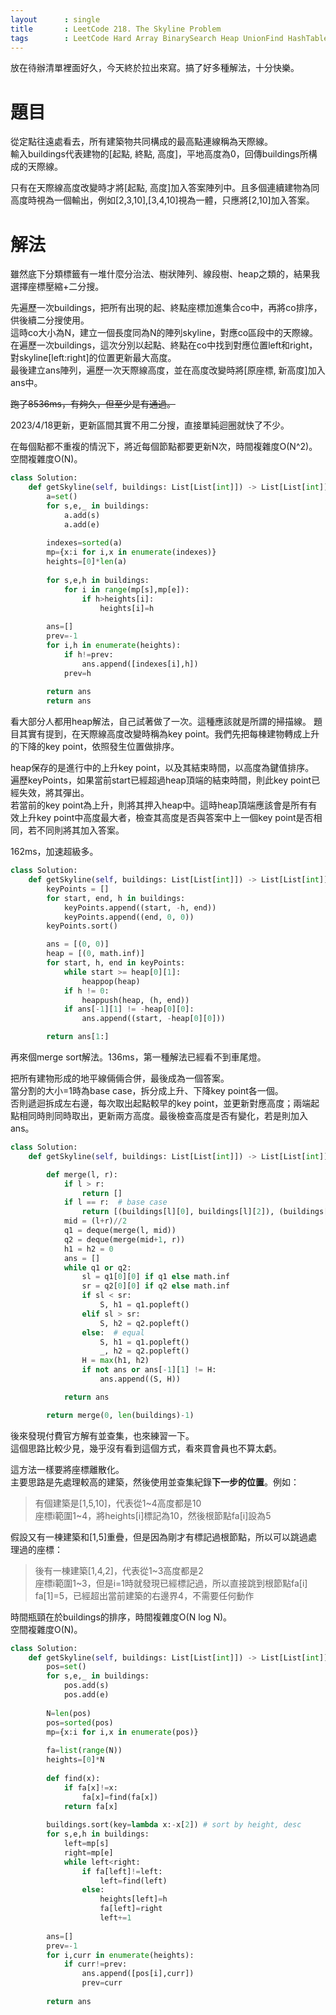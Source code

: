 ```yaml
---
layout      : single
title       : LeetCode 218. The Skyline Problem
tags 		: LeetCode Hard Array BinarySearch Heap UnionFind HashTable
---
```

放在待辦清單裡面好久，今天終於拉出來寫。搞了好多種解法，十分快樂。

# 題目
從定點往遠處看去，所有建築物共同構成的最高點連線稱為天際線。  
輸入buildings代表建物的[起點, 終點, 高度]，平地高度為0，回傳buildings所構成的天際線。  

只有在天際線高度改變時才將[起點, 高度]加入答案陣列中。且多個連續建物為同高度時視為一個輸出，例如[2,3,10],[3,4,10]視為一體，只應將[2,10]加入答案。

# 解法
雖然底下分類標籤有一堆什麼分治法、樹狀陣列、線段樹、heap之類的，結果我選擇座標壓縮+二分搜。  

先遍歷一次buildings，把所有出現的起、終點座標加進集合co中，再將co排序，供後續二分搜使用。  
這時co大小為N，建立一個長度同為N的陣列skyline，對應co區段中的天際線。  
在遍歷一次buildings，這次分別以起點、終點在co中找到對應位置left和right，對skyline[left:right]的位置更新最大高度。  
最後建立ans陣列，遍歷一次天際線高度，並在高度改變時將[原座標, 新高度]加入ans中。  

~~跑了8536ms，有夠久，但至少是有通過。~~  

2023/4/18更新，更新區間其實不用二分搜，直接單純迴圈就快了不少。  

在每個點都不重複的情況下，將近每個節點都要更新N次，時間複雜度O(N^2)。空間複雜度O(N)。  

```python
class Solution:
    def getSkyline(self, buildings: List[List[int]]) -> List[List[int]]:
        a=set()
        for s,e,_ in buildings:
            a.add(s)
            a.add(e)
            
        indexes=sorted(a)
        mp={x:i for i,x in enumerate(indexes)}
        heights=[0]*len(a)
        
        for s,e,h in buildings:
            for i in range(mp[s],mp[e]):
                if h>heights[i]:
                    heights[i]=h
        
        ans=[]
        prev=-1
        for i,h in enumerate(heights):
            if h!=prev:
                ans.append([indexes[i],h])
            prev=h
        
        return ans
        return ans
```

看大部分人都用heap解法，自己試著做了一次。這種應該就是所謂的掃描線。
題目其實有提到，在天際線高度改變時稱為key point。我們先把每棟建物轉成上升的下降的key point，依照發生位置做排序。  

heap保存的是進行中的上升key point，以及其結束時間，以高度為鍵值排序。  
遍歷keyPoints，如果當前start已經超過heap頂端的結束時間，則此key point已經失效，將其彈出。  
若當前的key point為上升，則將其押入heap中。這時heap頂端應該會是所有有效上升key point中高度最大者，檢查其高度是否與答案中上一個key point是否相同，若不同則將其加入答案。

162ms，加速超級多。

```python
class Solution:
    def getSkyline(self, buildings: List[List[int]]) -> List[List[int]]:
        keyPoints = []
        for start, end, h in buildings:
            keyPoints.append((start, -h, end))
            keyPoints.append((end, 0, 0))
        keyPoints.sort()

        ans = [(0, 0)]
        heap = [(0, math.inf)]
        for start, h, end in keyPoints:
            while start >= heap[0][1]:
                heappop(heap)
            if h != 0:
                heappush(heap, (h, end))
            if ans[-1][1] != -heap[0][0]:
                ans.append((start, -heap[0][0]))

        return ans[1:]
```

再來個merge sort解法。136ms，第一種解法已經看不到車尾燈。  

把所有建物形成的地平線倆倆合併，最後成為一個答案。  
當分割的大小=1時為base case，拆分成上升、下降key point各一個。  
否則遞迴拆成左右邊，每次取出起點較早的key point，並更新對應高度；兩端起點相同時則同時取出，更新兩方高度。最後檢查高度是否有變化，若是則加入ans。

```python
class Solution:
    def getSkyline(self, buildings: List[List[int]]) -> List[List[int]]:

        def merge(l, r):
            if l > r:
                return []
            if l == r:  # base case
                return [(buildings[l][0], buildings[l][2]), (buildings[l][1], 0)]  # up and down
            mid = (l+r)//2
            q1 = deque(merge(l, mid))
            q2 = deque(merge(mid+1, r))
            h1 = h2 = 0
            ans = []
            while q1 or q2:
                sl = q1[0][0] if q1 else math.inf
                sr = q2[0][0] if q2 else math.inf
                if sl < sr:
                    S, h1 = q1.popleft()
                elif sl > sr:
                    S, h2 = q2.popleft()
                else:  # equal
                    S, h1 = q1.popleft()
                    _, h2 = q2.popleft()
                H = max(h1, h2)
                if not ans or ans[-1][1] != H:
                    ans.append((S, H))

            return ans

        return merge(0, len(buildings)-1)
```

後來發現付費官方解有並查集，也來練習一下。  
這個思路比較少見，幾乎沒有看到這個方式，看來買會員也不算太虧。  

這方法一樣要將座標離散化。  
主要思路是先處理較高的建築，然後使用並查集紀錄**下一步的位置**。例如：  
> 有個建築是[1,5,10]，代表從1\~4高度都是10  
> 座標i範圍1\~4，將heights[i]標記為10，然後根節點fa[i]設為5  

假設又有一棟建築和[1,5]重疊，但是因為剛才有標記過根節點，所以可以跳過處理過的座標：  
> 後有一棟建築[1,4,2]，代表從1\~3高度都是2  
> 座標i範圍1\~3，但是i=1時就發現已經標記過，所以直接跳到根節點fa[i]  
> fa[1]=5，已經超出當前建築的右邊界4，不需要任何動作  

時間瓶頸在於buildings的排序，時間複雜度O(N log N)。  
空間複雜度O(N)。  

```python
class Solution:
    def getSkyline(self, buildings: List[List[int]]) -> List[List[int]]:
        pos=set()
        for s,e,_ in buildings:
            pos.add(s)
            pos.add(e)
            
        N=len(pos)
        pos=sorted(pos)
        mp={x:i for i,x in enumerate(pos)}
        
        fa=list(range(N))
        heights=[0]*N
        
        def find(x):
            if fa[x]!=x:
                fa[x]=find(fa[x])
            return fa[x]
        
        buildings.sort(key=lambda x:-x[2]) # sort by height, desc
        for s,e,h in buildings:
            left=mp[s]
            right=mp[e]
            while left<right:
                if fa[left]!=left:
                    left=find(left)
                else:
                    heights[left]=h
                    fa[left]=right
                    left+=1
                    
        ans=[]
        prev=-1
        for i,curr in enumerate(heights):
            if curr!=prev:
                ans.append([pos[i],curr])
                prev=curr
                
        return ans
```